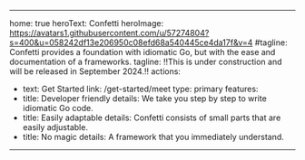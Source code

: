 ---
home: true
heroText: Confetti
heroImage: https://avatars1.githubusercontent.com/u/57274804?s=400&u=058242df13e206950c08efd68a540445ce4da17f&v=4
#tagline: Confetti provides a foundation with idiomatic Go, but with the ease and documentation of a frameworks.
tagline: ‼️This is under construction and will be released in September 2024.‼️
actions:
  - text: Get Started
    link: /get-started/meet
    type: primary
features:
- title: Developer friendly
  details: We take you step by step to write idiomatic Go code.
- title: Easily adaptable
  details: Confetti consists of small parts that are easily adjustable.
- title: No magic
  details: A framework that you immediately understand.

------
